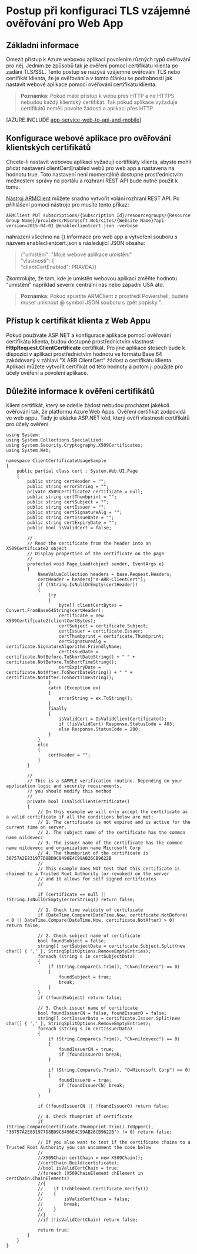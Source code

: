 <properties 
    pageTitle="Postup při konfiguraci TLS vzájemné ověřování pro Web App" 
    description="Informace o konfiguraci webové aplikace pomocí ověřování klientských certifikátů na TLS." 
    services="app-service" 
    documentationCenter="" 
    authors="naziml" 
    manager="wpickett" 
    editor="jimbe"/>

<tags 
    ms.service="app-service" 
    ms.workload="na" 
    ms.tgt_pltfrm="na" 
    ms.devlang="na" 
    ms.topic="article" 
    ms.date="08/08/2016" 
    ms.author="naziml"/>    

# <a name="how-to-configure-tls-mutual-authentication-for-web-app"></a>Postup při konfiguraci TLS vzájemné ověřování pro Web App

## <a name="overview"></a>Základní informace ##
Omezit přístup k Azure webovou aplikaci povolením různých typů ověřování pro něj. Jedním ze způsobů tak je ověření pomocí certifikátu klienta po zadání TLS/SSL. Tento postup se nazývá vzájemné ověřování TLS nebo certifikát klienta, že je ověřování a v tomto článku se podrobností jak nastavit webové aplikace pomocí ověřování certifikátu klienta.

> **Poznámka:** Pokud máte přístup k webu přes HTTP a ne HTTPS nebudou každý klientský certifikát. Tak pokud aplikace vyžaduje certifikátů neměli povolte žádosti o aplikaci přes HTTP.


[AZURE.INCLUDE [app-service-web-to-api-and-mobile](../../includes/app-service-web-to-api-and-mobile.md)] 

## <a name="configure-web-app-for-client-certificate-authentication"></a>Konfigurace webové aplikace pro ověřování klientských certifikátů ##
Chcete-li nastavit webovou aplikaci vyžadují certifikáty klienta, abyste mohli přidat nastavení clientCertEnabled webů pro web app a nastavena na hodnotu true. Toto nastavení není momentálně dostupné prostřednictvím možnostem správy na portálu a rozhraní REST API bude nutné použít k tomu.

[Nástroj ARMClient](https://github.com/projectkudu/ARMClient) můžete snadno vytvořit volání rozhraní REST API. Po přihlášení pomocí nástroje pro musíte tento příkaz:

    ARMClient PUT subscriptions/{Subscription Id}/resourcegroups/{Resource Group Name}/providers/Microsoft.Web/sites/{Website Name}?api-version=2015-04-01 @enableclientcert.json -verbose
    
nahrazení všechno na {} informace pro web app a vytvoření souboru s názvem enableclientcert.json s následující JSON obsahu:

> {"umístění": "Moje webové aplikace umístění"   
>   "vlastnosti": {  
>     "clientCertEnabled": PRAVDA}}  

Zkontrolujte, že tam, kde je umístěn webovou aplikaci změňte hodnotu "umístění" například severní centrální nás nebo západní USA atd.

> **Poznámka:** Pokud spustíte ARMClient z prostředí Powershell, budete muset uniknout @ symbol JSON souboru s zpět popisky ".

## <a name="accessing-the-client-certificate-from-your-web-app"></a>Přístup k certifikát klienta z Web Appu ##
Pokud používáte ASP.NET a konfigurace aplikace pomocí ověřování certifikátu klienta, budou dostupné prostřednictvím vlastnost **HttpRequest.ClientCertificate** certifikát. Pro jiné aplikace štosech bude k dispozici v aplikaci prostřednictvím hodnotu ve formátu Base 64 zakódovaný v záhlaví "X ARR ClientCert" žádost o certifikátu klienta. Aplikaci můžete vytvořit certifikát od této hodnoty a potom ji použijte pro účely ověření a povolení aplikace.

## <a name="special-considerations-for-certificate-validation"></a>Důležité informace k ověření certifikátů ##
Klient certifikát, který se odešle žádost nebudou procházet jakékoli ověřování tak, že platformu Azure Web Apps. Ověření certifikát zodpovídá ve web appu. Tady je ukázka ASP.NET kód, který ověří vlastnosti certifikátů pro účely ověření.

    using System;
    using System.Collections.Specialized;
    using System.Security.Cryptography.X509Certificates;
    using System.Web;

    namespace ClientCertificateUsageSample
    {
        public partial class cert : System.Web.UI.Page
        {
            public string certHeader = "";
            public string errorString = "";
            private X509Certificate2 certificate = null;
            public string certThumbprint = "";
            public string certSubject = "";
            public string certIssuer = "";
            public string certSignatureAlg = "";
            public string certIssueDate = "";
            public string certExpiryDate = "";
            public bool isValidCert = false;

            //
            // Read the certificate from the header into an X509Certificate2 object
            // Display properties of the certificate on the page
            //
            protected void Page_Load(object sender, EventArgs e)
            {
                NameValueCollection headers = base.Request.Headers;
                certHeader = headers["X-ARR-ClientCert"];
                if (!String.IsNullOrEmpty(certHeader))
                {
                    try
                    {
                        byte[] clientCertBytes = Convert.FromBase64String(certHeader);
                        certificate = new X509Certificate2(clientCertBytes);
                        certSubject = certificate.Subject;
                        certIssuer = certificate.Issuer;
                        certThumbprint = certificate.Thumbprint;
                        certSignatureAlg = certificate.SignatureAlgorithm.FriendlyName;
                        certIssueDate = certificate.NotBefore.ToShortDateString() + " " + certificate.NotBefore.ToShortTimeString();
                        certExpiryDate = certificate.NotAfter.ToShortDateString() + " " + certificate.NotAfter.ToShortTimeString();
                    }
                    catch (Exception ex)
                    {
                        errorString = ex.ToString();
                    }
                    finally 
                    {
                        isValidCert = IsValidClientCertificate();
                        if (!isValidCert) Response.StatusCode = 403;
                        else Response.StatusCode = 200;
                    }
                }
                else
                {
                    certHeader = "";
                }
            }

            //
            // This is a SAMPLE verification routine. Depending on your application logic and security requirements, 
            // you should modify this method
            //
            private bool IsValidClientCertificate()
            {
                // In this example we will only accept the certificate as a valid certificate if all the conditions below are met:
                // 1. The certificate is not expired and is active for the current time on server.
                // 2. The subject name of the certificate has the common name nildevecc
                // 3. The issuer name of the certificate has the common name nildevecc and organization name Microsoft Corp
                // 4. The thumbprint of the certificate is 30757A2E831977D8BD9C8496E4C99AB26CB9622B
                //
                // This example does NOT test that this certificate is chained to a Trusted Root Authority (or revoked) on the server 
                // and it allows for self signed certificates
                //

                if (certificate == null || !String.IsNullOrEmpty(errorString)) return false;
                
                // 1. Check time validity of certificate
                if (DateTime.Compare(DateTime.Now, certificate.NotBefore) < 0 || DateTime.Compare(DateTime.Now, certificate.NotAfter) > 0) return false;
                
                // 2. Check subject name of certificate
                bool foundSubject = false;
                string[] certSubjectData = certificate.Subject.Split(new char[] { ',' }, StringSplitOptions.RemoveEmptyEntries);
                foreach (string s in certSubjectData)
                {
                    if (String.Compare(s.Trim(), "CN=nildevecc") == 0)
                    {
                        foundSubject = true;
                        break;
                    }
                }
                if (!foundSubject) return false;

                // 3. Check issuer name of certificate
                bool foundIssuerCN = false, foundIssuerO = false;
                string[] certIssuerData = certificate.Issuer.Split(new char[] { ',' }, StringSplitOptions.RemoveEmptyEntries);
                foreach (string s in certIssuerData)
                {
                    if (String.Compare(s.Trim(), "CN=nildevecc") == 0)
                    {
                        foundIssuerCN = true;
                        if (foundIssuerO) break;
                    }

                    if (String.Compare(s.Trim(), "O=Microsoft Corp") == 0)
                    {
                        foundIssuerO = true;
                        if (foundIssuerCN) break;
                    }
                }

                if (!foundIssuerCN || !foundIssuerO) return false;

                // 4. Check thumprint of certificate
                if (String.Compare(certificate.Thumbprint.Trim().ToUpper(), "30757A2E831977D8BD9C8496E4C99AB26CB9622B") != 0) return false;

                // If you also want to test if the certificate chains to a Trusted Root Authority you can uncomment the code below
                //
                //X509Chain certChain = new X509Chain();
                //certChain.Build(certificate);
                //bool isValidCertChain = true;
                //foreach (X509ChainElement chElement in certChain.ChainElements)
                //{
                //    if (!chElement.Certificate.Verify())
                //    {
                //        isValidCertChain = false;
                //        break;
                //    }
                //}
                //if (!isValidCertChain) return false;

                return true;
            }
        }
    }
